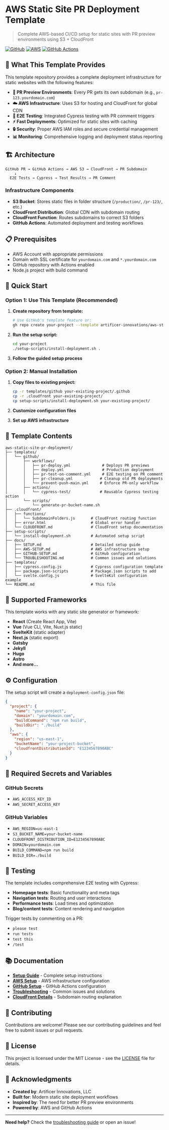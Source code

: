 # AWS Static Site PR Deployment Template

> Complete AWS-based CI/CD setup for static sites with PR preview environments using S3 + CloudFront

[![GitHub](https://img.shields.io/badge/GitHub-Template-blue?style=flat-square&logo=github)](https://github.com)
[![AWS](https://img.shields.io/badge/AWS-S3%20%2B%20CloudFront-orange?style=flat-square&logo=amazon-aws)](https://aws.amazon.com)
[![GitHub Actions](https://img.shields.io/badge/GitHub%20Actions-Workflows-blue?style=flat-square&logo=github-actions)](https://github.com/features/actions)

## 🚀 What This Template Provides

This template repository provides a complete deployment infrastructure for static websites with the following features:

- **🔀 PR Preview Environments**: Every PR gets its own subdomain (e.g., `pr-123.yourdomain.com`)
- **☁️ AWS Infrastructure**: Uses S3 for hosting and CloudFront for global CDN
- **🧪 E2E Testing**: Integrated Cypress testing with PR comment triggers
- **⚡ Fast Deployments**: Optimized for static sites with caching
- **🔒 Security**: Proper AWS IAM roles and secure credential management
- **📊 Monitoring**: Comprehensive logging and deployment status reporting

## 🏗️ Architecture

```
GitHub PR → GitHub Actions → AWS S3 → CloudFront → PR Subdomain
    ↓
  E2E Tests → Cypress → Test Results → PR Comment
```

### Infrastructure Components

- **S3 Bucket**: Stores static files in folder structure (`/production/`, `/pr-123/`, etc.)
- **CloudFront Distribution**: Global CDN with subdomain routing
- **CloudFront Function**: Routes subdomains to correct S3 folders
- **GitHub Actions**: Automated deployment and testing workflows

## 📋 Prerequisites

- AWS Account with appropriate permissions
- Domain with SSL certificate for `yourdomain.com` and `*.yourdomain.com`
- GitHub repository with Actions enabled
- Node.js project with build command

## 🚀 Quick Start

### Option 1: Use This Template (Recommended)

1. **Create repository from template:**
   ```bash
   # Use GitHub's template feature or:
   gh repo create your-project --template artificer-innovations/aws-static-site-pr-deployment
   ```

2. **Run the setup script:**
   ```bash
   cd your-project
   ./setup-scripts/install-deployment.sh .
   ```

3. **Follow the guided setup process**

### Option 2: Manual Installation

1. **Copy files to existing project:**
   ```bash
   cp -r templates/github your-existing-project/.github
   cp -r .cloudfront your-existing-project/
   cp setup-scripts/install-deployment.sh your-existing-project/
   ```

2. **Customize configuration files**

3. **Set up AWS infrastructure**

## 📁 Template Contents

```
aws-static-site-pr-deployment/
├── templates/
│   └── github/
│       ├── workflows/
│       │   ├── pr-deploy.yml              # Deploys PR previews
│       │   ├── deploy.yml                 # Production deployment
│       │   ├── pr-test-on-comment.yml     # E2E testing on PR comment
│       │   ├── pr-cleanup.yml            # Cleanup old PR deployments
│       │   └── prevent-push-main.yml     # Enforce PR-only workflow
│       ├── actions/
│       │   └── cypress-test/             # Reusable Cypress testing action
│       └── scripts/
│           └── generate-pr-bucket-name.sh
├── .cloudfront/
│   ├── functions/
│   │   └── SubdomainFolders.js       # CloudFront routing function
│   ├── error.html                    # Global error handler
│   └── CLOUDFRONT.md                 # CloudFront setup documentation
├── setup-scripts/
│   └── install-deployment.sh         # Automated setup script
├── docs/
│   ├── SETUP.md                      # Detailed setup guide
│   ├── AWS-SETUP.md                  # AWS infrastructure setup
│   ├── GITHUB-SETUP.md               # GitHub configuration
│   └── TROUBLESHOOTING.md            # Common issues and solutions
├── templates/
│   ├── cypress.config.js             # Cypress configuration template
│   ├── package.json-scripts          # Package.json scripts to add
│   └── svelte.config.js              # SvelteKit configuration example
└── README.md                         # This file
```

## 🎯 Supported Frameworks

This template works with any static site generator or framework:

- **React** (Create React App, Vite)
- **Vue** (Vue CLI, Vite, Nuxt.js static)
- **SvelteKit** (static adapter)
- **Next.js** (static export)
- **Gatsby**
- **Jekyll**
- **Hugo**
- **Astro**
- **And more...**

## ⚙️ Configuration

The setup script will create a `deployment-config.json` file:

```json
{
  "project": {
    "name": "your-project",
    "domain": "yourdomain.com",
    "buildCommand": "npm run build",
    "buildDir": "./build"
  },
  "aws": {
    "region": "us-east-1",
    "bucketName": "your-project-bucket",
    "cloudfrontDistributionId": "E1234567890ABC"
  }
}
```

## 🔐 Required Secrets and Variables

### GitHub Secrets
- `AWS_ACCESS_KEY_ID`
- `AWS_SECRET_ACCESS_KEY`

### GitHub Variables
- `AWS_REGION=us-east-1`
- `S3_BUCKET_NAME=your-bucket-name`
- `CLOUDFRONT_DISTRIBUTION_ID=E1234567890ABC`
- `DOMAIN=yourdomain.com`
- `BUILD_COMMAND=npm run build`
- `BUILD_DIR=./build`

## 🧪 Testing

The template includes comprehensive E2E testing with Cypress:

- **Homepage tests**: Basic functionality and meta tags
- **Navigation tests**: Routing and user interactions
- **Performance tests**: Load times and optimization
- **Blog/content tests**: Content rendering and navigation

Trigger tests by commenting on a PR:
- `please test`
- `run tests`
- `test this`
- `/test`

## 📚 Documentation

- [**Setup Guide**](docs/SETUP.md) - Complete setup instructions
- [**AWS Setup**](docs/AWS-SETUP.md) - AWS infrastructure configuration
- [**GitHub Setup**](docs/GITHUB-SETUP.md) - GitHub Actions configuration
- [**Troubleshooting**](docs/TROUBLESHOOTING.md) - Common issues and solutions
- [**CloudFront Details**](.cloudfront/CLOUDFRONT.md) - Subdomain routing explanation

## 🤝 Contributing

Contributions are welcome! Please see our contributing guidelines and feel free to submit issues or pull requests.

## 📄 License

This project is licensed under the MIT License - see the [LICENSE](LICENSE) file for details.

## 🙏 Acknowledgments

- **Created by**: Artificer Innovations, LLC
- **Built for**: Modern static site deployment workflows
- **Inspired by**: The need for better PR preview environments
- **Powered by**: AWS and GitHub Actions

---

**Need help?** Check the [troubleshooting guide](docs/TROUBLESHOOTING.md) or open an issue!
